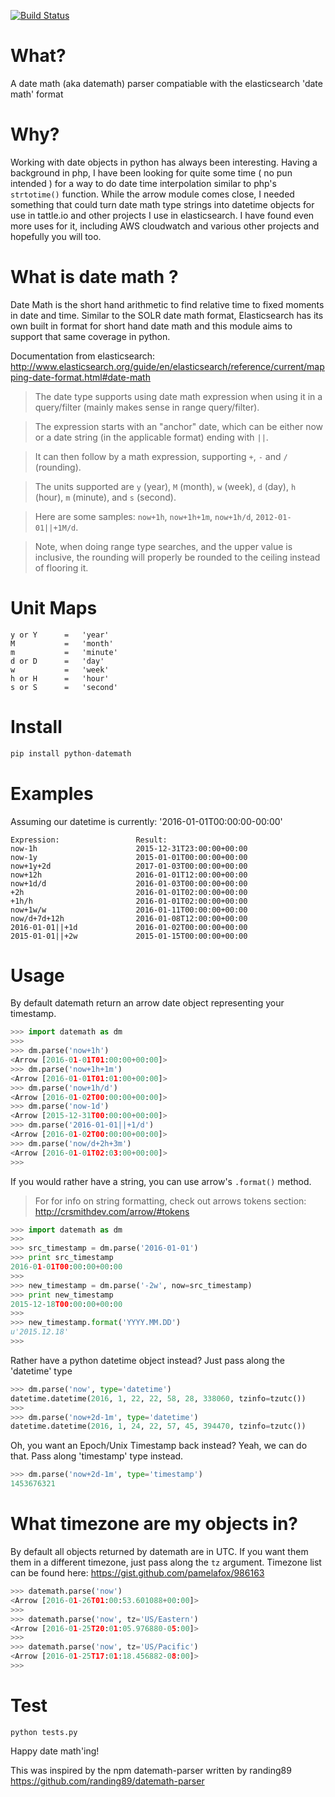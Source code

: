 [![Build Status](https://travis-ci.org/nickmaccarthy/python-datemath.svg?branch=master)](https://travis-ci.org/nickmaccarthy/python-datemath.svg?branch=master)


# What?
A date math (aka datemath) parser compatiable with the elasticsearch 'date math' format

# Why?
Working with date objects in python has always been interesting.  Having a background in php, I have been looking for quite some time ( no pun intended ) for a way to do date time interpolation similar to php's ```strtotime()``` function.  While the arrow module comes close, I needed something that could turn date math type strings into datetime objects for use in tattle.io and other projects I use in elasticsearch.  I have found even more uses for it, including AWS cloudwatch and various other projects and hopefully you will too.

# What is date math ?
Date Math is the short hand arithmetic to find relative time to fixed moments in date and time. Similar to the SOLR date math format, Elasticsearch has its own built in format for short hand date math and this module aims to support that same coverage in python.

Documentation from elasticsearch:
http://www.elasticsearch.org/guide/en/elasticsearch/reference/current/mapping-date-format.html#date-math

> The date type supports using date math expression when using it in a query/filter (mainly makes sense in range query/filter).

> The expression starts with an "anchor" date, which can be either now or a date string (in the applicable format) ending with `||`.

> It can then follow by a math expression, supporting `+`, `-` and `/` (rounding).

> The units supported are `y` (year), `M` (month), `w` (week), `d` (day), `h` (hour), `m` (minute), and `s` (second).

> Here are some samples: `now+1h`, `now+1h+1m`, `now+1h/d`, `2012-01-01||+1M/d`.

> Note, when doing range type searches, and the upper value is inclusive, the rounding will properly be rounded to the ceiling instead of flooring it.

# Unit Maps
```
y or Y      =   'year'
M           =   'month'
m           =   'minute'
d or D      =   'day'
w           =   'week'
h or H      =   'hour'
s or S      =   'second'
```

# Install
```python
pip install python-datemath
```
# Examples
Assuming our datetime is currently: '2016-01-01T00:00:00-00:00'
```
Expression:                 Result:
now-1h                      2015-12-31T23:00:00+00:00
now-1y                      2015-01-01T00:00:00+00:00
now+1y+2d                   2017-01-03T00:00:00+00:00
now+12h                     2016-01-01T12:00:00+00:00
now+1d/d                    2016-01-03T00:00:00+00:00
+2h                         2016-01-01T02:00:00+00:00
+1h/h                       2016-01-01T02:00:00+00:00
now+1w/w                    2016-01-11T00:00:00+00:00
now/d+7d+12h                2016-01-08T12:00:00+00:00
2016-01-01||+1d             2016-01-02T00:00:00+00:00
2015-01-01||+2w             2015-01-15T00:00:00+00:00
```

# Usage
By default datemath return an arrow date object representing your timestamp.  

```python
>>> import datemath as dm
>>>
>>> dm.parse('now+1h')
<Arrow [2016-01-01T01:00:00+00:00]>
>>> dm.parse('now+1h+1m')
<Arrow [2016-01-01T01:01:00+00:00]>
>>> dm.parse('now+1h/d')
<Arrow [2016-01-02T00:00:00+00:00]>
>>> dm.parse('now-1d')
<Arrow [2015-12-31T00:00:00+00:00]>
>>> dm.parse('2016-01-01||+1/d')
<Arrow [2016-01-02T00:00:00+00:00]>
>>> dm.parse('now/d+2h+3m')
<Arrow [2016-01-01T02:03:00+00:00]>
>>>
```
If you would rather have a string, you can use arrow's ```.format()``` method.
> For for info on string formatting, check out arrows tokens section: http://crsmithdev.com/arrow/#tokens
```python
>>> import datemath as dm
>>>
>>> src_timestamp = dm.parse('2016-01-01')
>>> print src_timestamp
2016-01-01T00:00:00+00:00
>>>
>>> new_timestamp = dm.parse('-2w', now=src_timestamp)
>>> print new_timestamp
2015-12-18T00:00:00+00:00
>>>
>>> new_timestamp.format('YYYY.MM.DD')
u'2015.12.18'
>>>
```

Rather have a python datetime object instead? Just pass along the 'datetime' type
```python
>>> dm.parse('now', type='datetime')
datetime.datetime(2016, 1, 22, 22, 58, 28, 338060, tzinfo=tzutc())
>>>
>>> dm.parse('now+2d-1m', type='datetime')
datetime.datetime(2016, 1, 24, 22, 57, 45, 394470, tzinfo=tzutc())
```
Oh, you want an Epoch/Unix Timestamp back instead? Yeah, we can do that.  Pass along 'timestamp' type instead.
```python
>>> dm.parse('now+2d-1m', type='timestamp')
1453676321
```

# What timezone are my objects in?
By default all objects returned by datemath are in UTC.  If you want them them in a different timezone, just pass along the ```tz``` argument. 
Timezone list can be found here: https://gist.github.com/pamelafox/986163
```python
>>> datemath.parse('now')
<Arrow [2016-01-26T01:00:53.601088+00:00]>
>>>
>>> datemath.parse('now', tz='US/Eastern')
<Arrow [2016-01-25T20:01:05.976880-05:00]>
>>>
>>> datemath.parse('now', tz='US/Pacific')
<Arrow [2016-01-25T17:01:18.456882-08:00]>
>>>

```
# Test
```python tests.py```

Happy date math'ing!

This was inspired by the npm datemath-parser written by randing89
https://github.com/randing89/datemath-parser
